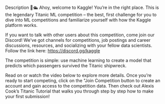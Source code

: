 Description
👋🛳️ Ahoy, welcome to Kaggle! You’re in the right place.
This is the legendary Titanic ML competition – the best, first challenge for you to dive into ML competitions and familiarize yourself with how the Kaggle platform works.

If you want to talk with other users about this competition, come join our Discord! We've got channels for competitions, job postings and career discussions, resources, and socializing with your fellow data scientists. Follow the link here: https://discord.gg/kaggle

The competition is simple: use machine learning to create a model that predicts which passengers survived the Titanic shipwreck.

Read on or watch the video below to explore more details. Once you’re ready to start competing, click on the "Join Competition button to create an account and gain access to the competition data. Then check out Alexis Cook’s Titanic Tutorial that walks you through step by step how to make your first submission!
